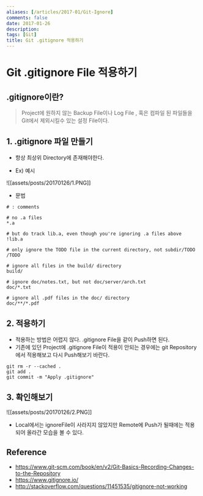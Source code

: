 ```yaml
---
aliases: [/articles/2017-01/Git-Ignore]
comments: false
date: 2017-01-26
description: 
tags: [Git]
title: Git .gitignore 적용하기
---
```

# **Git .gitignore File 적용하기**
## .gitignore이란?
> Project에 원하지 않는 Backup File이나 Log File , 혹은 컴파일 된 파일들을 Git에서 제외시킬수 있는 설정 File이다.

## 1. .gitignore 파일 만들기

- 항상 최상위 Directory에 존재해야한다.

- Ex) 예시

![[assets/posts/20170126/1.PNG]]

- 문법

```shell
# : comments

# no .a files
*.a

# but do track lib.a, even though you're ignoring .a files above
!lib.a

# only ignore the TODO file in the current directory, not subdir/TODO
/TODO

# ignore all files in the build/ directory
build/

# ignore doc/notes.txt, but not doc/server/arch.txt
doc/*.txt

# ignore all .pdf files in the doc/ directory
doc/**/*.pdf
```

## 2. 적용하기

- 적용하는 방법은 어렵지 않다. .gitignore File을 같이 Push하면 된다.
- 기존에 있던 Project에 .gitignore File이 적용이 안되는 경우에는 git Repository에서 적용해보고 다시 Push해보기 바란다.

```shell
git rm -r --cached .
git add .
git commit -m "Apply .gitignore"
```

## 3. 확인해보기

![[assets/posts/20170126/2.PNG]]

- Local에서는 ignoreFile이 사라지지 않았지만 Remote에 Push가 될때에는 적용되어 올라간 모습을 볼 수 있다.


## Reference
- <https://www.git-scm.com/book/en/v2/Git-Basics-Recording-Changes-to-the-Repository>
- <https://www.gitignore.io/>
- <http://stackoverflow.com/questions/11451535/gitignore-not-working>

